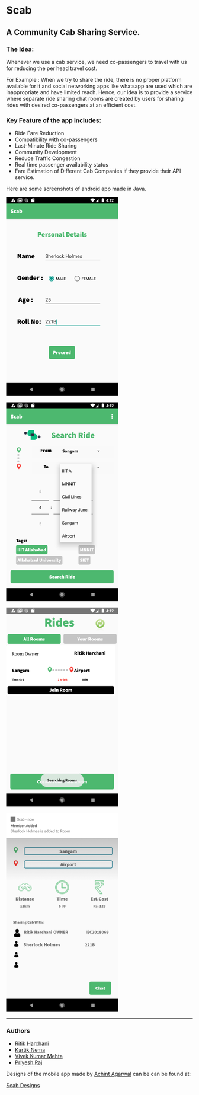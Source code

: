 # Scab

## A Community Cab Sharing Service.

### The Idea:

Whenever we use a cab service, we need co-passengers to travel with us for reducing the per head travel cost.

For Example : When we try to share the ride, there is no proper platform available for it and social networking apps like whatsapp are used which are inappropriate and have limited reach.
Hence, our idea is to provide a service where separate ride sharing chat rooms are created by users for sharing rides with desired co-passengers at an efficient cost.


### Key Feature of the app includes: 

- Ride Fare Reduction
- Compatibility with co-passengers
- Last-Minute Ride Sharing
- Community Development
- Reduce Traffic Congestion
- Real time passenger availability status 
- Fare Estimation of Different Cab Companies if they provide their API service.

Here are some screenshots of android app made in Java.

![profile_details](screenshot1.png)

![journey_plan](screenshot2.png)

![ride_search](screenshot3.png)

![chat_room](screenshot4.png)

----------------------------
### Authors
- [Ritik Harchani](https://github.com/harchani-ritik)
- [Kartik Nema](https://github.com/Kartik2301)
- [Vivek Kumar Mehta](https://github.com/arcane-tyro)
- [Priyesh Raj](https://github.com/ekthapriyesh24)

Designs of the mobile app made by [Achint Agarwal](https://github.com/achintagrawal) can be can be found at:

[Scab Designs](https://www.figma.com/file/iqpHdZb4S2JqNGa7znAICn/s-cab)
